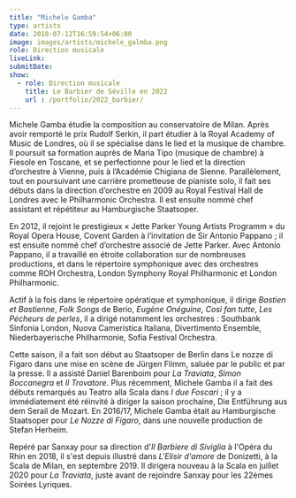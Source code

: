 ```yaml
---
title: "Michele Gamba"
type: artists
date: 2018-07-12T16:59:54+06:00
image: images/artists/michele_galmba.png
role: Direction musicale
liveLink: 
submitDate: 
show:
  - role: Direction musicale
    title: Le Barbier de Séville en 2022
    url : /portfolio/2022_barbier/
---
```


Michele Gamba étudie la composition au conservatoire de Milan. Après avoir remporté le prix Rudolf Serkin, il part étudier à la Royal Academy of Music de Londres, où il se spécialise dans le lied et la musique de chambre. Il poursuit sa formation auprès de Maria Tipo (musique de chambre) à Fiesole en Toscane, et se perfectionne pour le lied et la direction d’orchestre à Vienne, puis à l’Académie Chigiana de Sienne. Parallèlement, tout en poursuivant une carrière prometteuse de pianiste solo, il fait ses débuts dans la direction d’orchestre en 2009 au Royal Festival Hall de Londres avec le Philharmonic Orchestra. Il est ensuite nommé chef assistant et répétiteur au Hamburgische Staatsoper.

En 2012, il rejoint le prestigieux « Jette Parker Young Artists Programm » du Royal Opera House, Covent Garden à l’invitation de Sir Antonio Pappano ; il est ensuite nommé chef d’orchestre associé de Jette Parker. Avec Antonio Pappano, il a travaillé en étroite collaboration sur de nombreuses productions, et dans le répertoire symphonique avec des orchestres comme ROH Orchestra, London Symphony Royal Philharmonic et London Philharmonic.

Actif à la fois dans le répertoire opératique et symphonique, il dirige *Bastien et Bastienne*, *Folk Songs* de Berio, *Eugène Onéguine*, *Così fan tutte*, *Les Pécheurs de perles*, il a dirigé notamment les orchestres : Southbank Sinfonia London, Nuova Cameristica Italiana, Divertimento Ensemble, Niederbayerische Philharmonie, Sofia Festival Orchestra.

Cette saison, il a fait son début au Staatsoper de Berlin dans Le nozze di Figaro dans une mise en scène de Jürgen Flimm, saluée par le public et par la presse. Il a assisté Daniel Barenboim pour *La Traviata*, *Simon Boccanegra* et *Il Trovatore*. Plus récemment, Michele Gamba il a fait des débuts remarqués au Teatro alla Scala dans *I due Foscari* ; il y a immédiatement été réinvité à diriger la saison prochaine, Die Entführung aus dem Serail de Mozart. En 2016/17, Michele Gamba était au Hamburgische Staatsoper pour *Le Nozze di Figaro*, dans une nouvelle production de Stefan Herheim.

Repéré par Sanxay pour sa direction d'*Il Barbiere di Siviglia* à l'Opéra du Rhin en 2018, il s'est depuis illustré dans *L'Elisir d'amore* de Donizetti, à la Scala de Milan, en septembre 2019. Il dirigera nouveau à la Scala en juillet 2020 pour *La Traviata*, juste avant de rejoindre Sanxay pour les 22èmes Soirées Lyriques.
